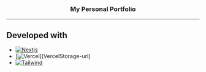 <h3 align="center">My Personal Portfolio</h3>
<hr>

## Developed with

- [![Nextjs][Nextjs]][Nextjs-url]
- [![Vercel][Vercel]][VercelStorage-url]
- [![Tailwind][Tailwind]][Tailwind-url]

[Nextjs]:
  https://img.shields.io/badge/nextjs-000000?style=for-the-badge&logo=nextdotjs&logoColor=white
[Nextjs-url]: https://nextjs.org/
[Vercel]:
  https://img.shields.io/badge/vercel%20storage-000000?style=for-the-badge&logo=vercel&logoColor=white
[Vercel-url]: https://vercel.com/docs/storage
[Tailwind]:
  https://img.shields.io/badge/tailwindcss-06B6D4?style=for-the-badge&logo=tailwindcss&logoColor=white
[Tailwind-url]: https://vercel.com/docs/storage
